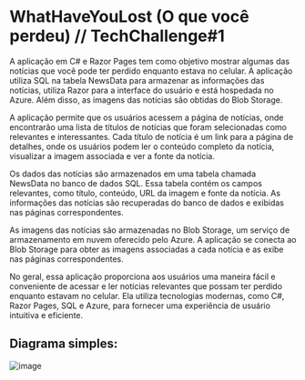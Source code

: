 # WhatHaveYouLost (O que você perdeu) // TechChallenge#1

A aplicação em C# e Razor Pages tem como objetivo mostrar algumas das notícias que você pode ter perdido enquanto estava no celular. A aplicação utiliza SQL na tabela NewsData para armazenar as informações das notícias, utiliza Razor para a interface do usuário e está hospedada no Azure. Além disso, as imagens das notícias são obtidas do Blob Storage.

A aplicação permite que os usuários acessem a página de notícias, onde encontrarão uma lista de títulos de notícias que foram selecionadas como relevantes e interessantes. Cada título de notícia é um link para a página de detalhes, onde os usuários podem ler o conteúdo completo da notícia, visualizar a imagem associada e ver a fonte da notícia.

Os dados das notícias são armazenados em uma tabela chamada NewsData no banco de dados SQL. Essa tabela contém os campos relevantes, como título, conteúdo, URL da imagem e fonte da notícia. As informações das notícias são recuperadas do banco de dados e exibidas nas páginas correspondentes.

As imagens das notícias são armazenadas no Blob Storage, um serviço de armazenamento em nuvem oferecido pelo Azure. A aplicação se conecta ao Blob Storage para obter as imagens associadas a cada notícia e as exibe nas páginas correspondentes.

No geral, essa aplicação proporciona aos usuários uma maneira fácil e conveniente de acessar e ler notícias relevantes que possam ter perdido enquanto estavam no celular. Ela utiliza tecnologias modernas, como C#, Razor Pages, SQL e Azure, para fornecer uma experiência de usuário intuitiva e eficiente.

## Diagrama simples:
![image](https://github.com/darakimberlys/WhatYouHaveLost/assets/40128511/482b2416-2f43-4459-9be0-0ecfd327096c)

